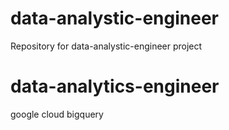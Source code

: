 # data-analystic-engineer
Repository for data-analystic-engineer project
# data-analytics-engineer
google cloud bigquery
